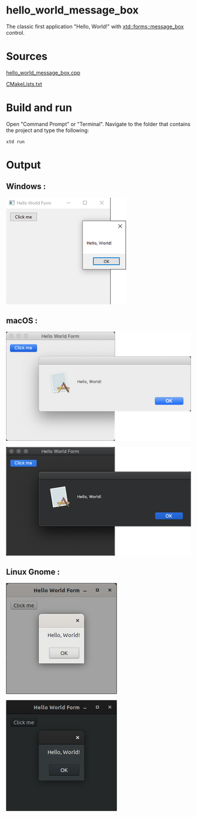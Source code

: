 # hello_world_message_box

The classic first application "Hello, World!" with  [xtd::forms::message_box](../../../xtd.forms/include/xtd/forms/message_box.hpp) control.

# Sources

[hello_world_message_box.cpp](hello_world_message_box.cpp)

[CMakeLists.txt](CMakeLists.txt)

# Build and run

Open "Command Prompt" or "Terminal". Navigate to the folder that contains the project and type the following:

```shell
xtd run
```

# Output

## Windows :

![Screenshot](../../../docs/pictures/examples/hello_world_message_box_w.png)

## macOS :

![Screenshot](../../../docs/pictures/examples/hello_world_message_box_m.png)

![Screenshot](../../../docs/pictures/examples/hello_world_message_box_md.png)

## Linux Gnome :

![Screenshot](../../../docs/pictures/examples/hello_world_message_box_g.png)

![Screenshot](../../../docs/pictures/examples/hello_world_message_box_gd.png)
